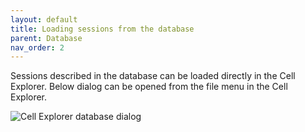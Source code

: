 ```yaml
---
layout: default
title: Loading sessions from the database
parent: Database
nav_order: 2
---
```

Sessions described in the database can be loaded directly in the Cell Explorer. Below dialog can be opened from the file menu in the Cell Explorer.

![Cell Explorer database dialog](https://buzsakilab.com/wp/wp-content/uploads/2019/11/Cell-Explorer-database-dialog-1.png)